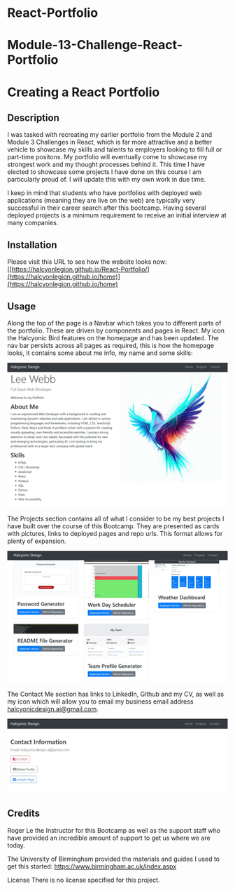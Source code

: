 # React-Portfolio

# Module-13-Challenge-React-Portfolio

# Creating a React Portfolio

## Description

I was tasked with recreating my earlier portfolio from the Module 2 and Module 3 Challenges in React, which is far more attractive and a better vehicle to showcase my skills and talents to employers looking to fill full or part-time positons. My portfolio will eventually come to showcase my strongest work and my thought processes behind it. This time I have elected to showcase some projects I have done on this course I am particularly proud of. I will update this with my own work in due time.

I keep in mind that students who have portfolios with deployed web applications (meaning they are live on the web) are typically very successful in their career search after this bootcamp. Having several deployed projects is a minimum requirement to receive an initial interview at many companies.

## Installation
Please visit this URL to see how the website looks now: [[https://halcyonlegion.github.io/React-Portfolio/](https://halcyonlegion.github.io/home)](https://halcyonlegion.github.io/home)

## Usage

Along the top of the page is a Navbar which takes you to different parts of the portfolio. These are driven by components and pages in React. My icon the Halcyonic Bird features on the homepage and has been updated. The nav bar persists across all pages as required, this is how the homepage looks, it contains some about me info, my name and some skills:

![home](./public/assets/images/homepage.jpg)

The Projects section contains all of what I consider to be my best projects I have built over the course of this Bootcamp. They are presented as cards with pictures, links to deployed pages and repo urls. This format allows for plenty of expansion.

![projects](./public/assets/images/projectspage.jpg)

The Contact Me section has links to LinkedIn, Github and my CV, as well as my icon which will allow you to email my business email address halcyonicdesign.ai@gmail.com.

![contact](./public/assets/images/contactpage.jpg)

## Credits

Roger Le the Instructor for this Bootcamp as well as the support staff who have provided an incredible amount of support to get us where we are today.

The University of Birmingham provided the materials and guides I used to get this started: https://www.birmingham.ac.uk/index.aspx

License
There is no license specified for this project.
